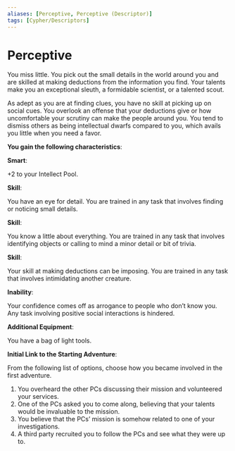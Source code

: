 ```yaml
---
aliases: [Perceptive, Perceptive (Descriptor)]
tags: [Cypher/Descriptors]
---
```


# Perceptive

You miss little. You pick out the small details in the world around you and are skilled at making deductions from the information you find. Your talents make you an exceptional sleuth, a formidable scientist, or a talented scout.

As adept as you are at finding clues, you have no skill at picking up on social cues. You overlook an offense that your deductions give or how uncomfortable your scrutiny can make the people around you. You tend to dismiss others as being intellectual dwarfs compared to you, which avails you little when you need a favor.

**You gain the following characteristics**:

**Smart**:

+2 to your Intellect Pool.

**Skill**:

You have an eye for detail. You are trained in any task that involves finding or noticing small details.

**Skill**:

You know a little about everything. You are trained in any task that involves identifying objects or calling to mind a minor detail or bit of trivia.

**Skill**:

Your skill at making deductions can be imposing. You are trained in any task that involves intimidating another creature.

**Inability**:

Your confidence comes off as arrogance to people who don’t know you. Any task involving positive social interactions is hindered.

**Additional Equipment**:

You have a bag of light tools.

**Initial Link to the Starting Adventure**:

From the following list of options, choose how you became involved in the first adventure.

1. You overheard the other PCs discussing their mission and volunteered your services.
2. One of the PCs asked you to come along, believing that your talents would be invaluable to the mission.
3. You believe that the PCs’ mission is somehow related to one of your investigations.
4. A third party recruited you to follow the PCs and see what they were up to.
